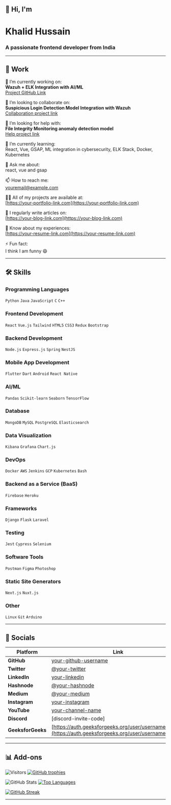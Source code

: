 ## 👋 Hi, I'm  
# Khalid Hussain 
### A passionate frontend developer from India

---

## 💼 Work  

🔭 I’m currently working on:  
**Wazuh + ELK Integration with AI/ML**  
[Project GitHub Link](#)

👯 I’m looking to collaborate on:  
**Suspicious Login Detection Model Integration with Wazuh**  
[Collaboration project link](#)

🤝 I’m looking for help with:  
**File Integrity Monitoring anomaly detection model**  
[Help project link](#)

🌱 I’m currently learning:  
React, Vue, GSAP, ML integration in cybersecurity, ELK Stack, Docker, Kubernetes

💬 Ask me about:  
react, vue and gsap

📫 How to reach me:  
youremail@example.com

👨‍💻 All of my projects are available at:  
[https://your-portfolio-link.com](https://your-portfolio-link.com)

📝 I regularly write articles on:  
[https://your-blog-link.com](https://your-blog-link.com)

📄 Know about my experiences:  
[https://your-resume-link.com](https://your-resume-link.com)

⚡ Fun fact:  
I think I am funny 😄

---

## 🛠 Skills

### Programming Languages  
`Python` `Java` `JavaScript` `C` `C++`

### Frontend Development  
`React` `Vue.js` `Tailwind` `HTML5` `CSS3` `Redux` `Bootstrap`

### Backend Development  
`Node.js` `Express.js` `Spring` `NestJS`

### Mobile App Development  
`Flutter` `Dart` `Android` `React Native`

### AI/ML  
`Pandas` `Scikit-learn` `Seaborn` `TensorFlow`

### Database  
`MongoDB` `MySQL` `PostgreSQL` `Elasticsearch`

### Data Visualization  
`Kibana` `Grafana` `Chart.js`

### DevOps  
`Docker` `AWS` `Jenkins` `GCP` `Kubernetes` `Bash`

### Backend as a Service (BaaS)  
`Firebase` `Heroku`

### Frameworks  
`Django` `Flask` `Laravel`

### Testing  
`Jest` `Cypress` `Selenium`

### Software Tools  
`Postman` `Figma` `Photoshop`

### Static Site Generators  
`Next.js` `Nuxt.js`

### Other  
`Linux` `Git` `Arduino`

---

## 🔗 Socials

| Platform | Link |
|----------|------|
| **GitHub** | [your-github-username](https://github.com/your-github-username) |
| **Twitter** | [@your-twitter](https://twitter.com/your-twitter) |
| **LinkedIn** | [your-linkedin](https://linkedin.com/in/your-linkedin) |
| **Hashnode** | [@your-hashnode](https://hashnode.com/@your-hashnode) |
| **Medium** | [@your-medium](https://medium.com/@your-medium) |
| **Instagram** | [your-instagram](https://instagram.com/your-instagram) |
| **YouTube** | [your-channel-name](https://youtube.com/@your-channel-name) |
| **Discord** | [discord-invite-code] |
| **GeeksforGeeks** | [https://auth.geeksforgeeks.org/user/username/profile](https://auth.geeksforgeeks.org/user/username/profile) |

---

## 📊 Add-ons

![Visitors](https://visitor-badge.laobi.icu/badge?page_id=your-github-username)
[![GitHub trophies](https://github-profile-trophy.vercel.app/?username=your-github-username&theme=onedark)](https://github.com/ryo-ma/github-profile-trophy)

![GitHub Stats](https://github-readme-stats.vercel.app/api?username=your-github-username&show_icons=true&theme=radical)
[![Top Languages](https://github-readme-stats.vercel.app/api/top-langs/?username=your-github-username&layout=compact&theme=radical)](https://github.com/anuraghazra/github-readme-stats)

[![GitHub Streak](https://streak-stats.demolab.com?user=your-github-username&theme=radical)](https://git.io/streak-stats)

<!-- BLOG-POST-LIST:START -->
<!-- Latest blog posts will be added here via GitHub Action -->
<!-- BLOG-POST-LIST:END -->

---

